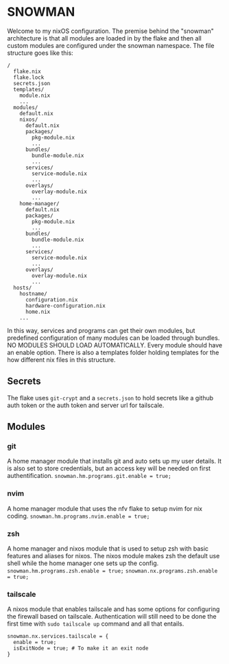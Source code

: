 # SNOWMAN
Welcome to my nixOS configuration. The premise behind the "snowman" architecture is that all modules are loaded in by the flake and then all custom modules are configured under the snowman namespace. The file structure goes like this:

```
/
  flake.nix
  flake.lock
  secrets.json
  templates/
    module.nix
    ...
  modules/
    default.nix
    nixos/
      default.nix
      packages/
        pkg-module.nix
        ...
      bundles/
        bundle-module.nix
        ...
      services/
        service-module.nix
        ...
      overlays/
        overlay-module.nix
        ...
    home-manager/
      default.nix
      packages/
        pkg-module.nix
        ...
      bundles/
        bundle-module.nix
        ...
      services/
        service-module.nix
        ...
      overlays/
        overlay-module.nix
        ...
  hosts/
    hostname/
      configuration.nix
      hardware-configuration.nix
      home.nix
    ...
```

In this way, services and programs can get their own modules, but predefined configuration of many modules can be loaded through bundles. NO MODULES SHOULD LOAD AUTOMATICALLY. Every module should have an enable option.
There is also a templates folder holding templates for the how different nix files in this structure.

## Secrets
The flake uses ```git-crypt``` and a ```secrets.json``` to hold secrets like a github auth token or the auth token and server url for tailscale. 

## Modules
### git
A home manager module that installs git and auto sets up my user details. It is also set to store credentials, but an access key will be needed on first authentification.
```snowman.hm.programs.git.enable = true;```

### nvim
A home manager module that uses the nfv flake to setup nvim for nix coding.
```snowman.hm.programs.nvim.enable = true;```

### zsh
A home manager and nixos module that is used to setup zsh with basic features and aliases for nixos. The nixos module makes zsh the default use shell while the home manager one sets up the config.
```snowman.hm.programs.zsh.enable = true;```
```snowman.nx.programs.zsh.enable = true;```

### tailscale
A nixos module that enables tailscale and has some options for configuring the firewall based on tailscale. Authentication will still need to be done the first time with ```sudo tailscale up``` command and all that entails.
```
snowman.nx.services.tailscale = {
  enable = true;
  isExitNode = true; # To make it an exit node
}
```

